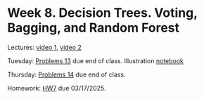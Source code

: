 # Week 8. Decision Trees. Voting, Bagging, and Random Forest

Lectures: [video 1](https://youtu.be/9cgoHboezYU), [video 2](https://youtu.be/tIGn2voktkI)

Tuesday: [Problems 13](./problems_13.pdf) due end of class. Illustration [notebook](./ML14.ipynb)

Thursday: [Problems 14](./problems_14.pdf) due end of class. 

Homework: [HW7](./HW7.ipynb) due 03/17/2025.
